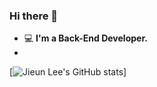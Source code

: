 ### Hi there 👋
- 💻   **I'm a Back-End Developer.**
- 
[![Jieun Lee's GitHub stats](https://github-readme-stats.vercel.app/api?username=jieunee2&&show_icons=true&theme=cobalt)]


<!--
**jieunee2/jieunee2** is a ✨ _special_ ✨ repository because its `README.md` (this file) appears on your GitHub profile.

Here are some ideas to get you started:

- 🔭 I’m currently working on ...
- 🌱 I’m currently learning ...
- 👯 I’m looking to collaborate on ...
- 🤔 I’m looking for help with ...
- 💬 Ask me about ...
- 📫 How to reach me: ...
- 😄 Pronouns: ...
- ⚡ Fun fact: ...
-->
